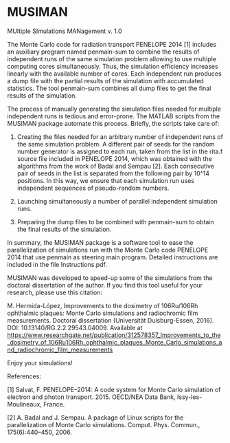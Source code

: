 # MUSIMAN
MUltiple SImulations MANagement v. 1.0

The Monte Carlo code for radiation transport PENELOPE 2014 [1] includes an auxiliary program named penmain-sum to combine the results of independent runs of the same simulation problem allowing to use multiple computing cores simultaneously. Thus, the simulation efficiency increases linearly with the available number of cores. Each independent run produces a dump file with the partial results of the simulation with accumulated statistics. The tool penmain-sum combines all dump files to get the final results of the simulation.

The process of manually generating the simulation files needed for multiple independent runs is tedious and error-prone. The MATLAB scripts from the MUSIMAN package automate this process. Briefly, the scripts take care of:

1. Creating the files needed for an arbitrary number of independent runs of the same simulation problem. A different pair of seeds for the random number generator is assigned to each run, taken from the list in the rita.f source file included in PENELOPE 2014, which was obtained with the algorithms from the work of Badal and Sempau [2]. Each consecutive pair of seeds in the list is separated from the following pair by 10^14 positions. In this way, we ensure that each simulation run uses independent sequences of pseudo-random numbers.

2. Launching simultaneously a number of parallel independent simulation runs.

3. Preparing the dump files to be combined with penmain-sum to obtain the final results of the simulation.

In summary, the MUSIMAN package is a software tool to ease the parallelization of simulations run with the Monte Carlo code PENELOPE 2014 that use penmain as steering main program. Detailed instructions are included in the file Instructions.pdf.

MUSIMAN was developed to speed-up some of the simulations from the doctoral dissertation of the author. If you find this tool useful for your research, please use this citation:

M. Hermida-López, Improvements to the dosimetry of 106Ru/106Rh ophthalmic plaques: Monte Carlo simulations and radiochromic film measurements. Doctoral dissertation (Universität Duisburg-Essen, 2016). DOI: 10.13140/RG.2.2.29543.04009. Available at https://www.researchgate.net/publication/312578357_Improvements_to_the_dosimetry_of_106Ru106Rh_ophthalmic_plaques_Monte_Carlo_simulations_and_radiochromic_film_measurements

Enjoy your simulations!


References:

[1] Salvat, F. PENELOPE–2014: A code system for Monte Carlo simulation of electron and photon transport. 2015. OECD/NEA Data Bank, Issy-les-Moulineaux, France.

[2] A. Badal and J. Sempau. A package of Linux scripts for the parallelization of Monte Carlo simulations. Comput. Phys. Commun., 175(6):440–450, 2006.

